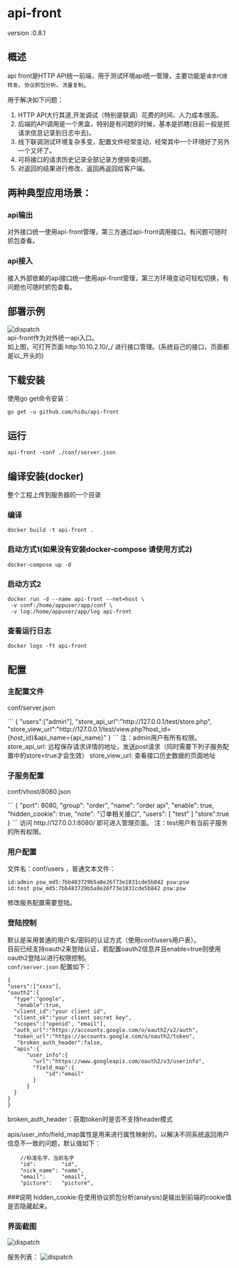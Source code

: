 # api-front

version :0.8.1

## 概述
api front是HTTP API统一前端，用于测试环境api统一管理，主要功能是`请求代理转发`、`协议抓包分析`、`流量复制`。 

用于解决如下问题：

1. HTTP API大行其道,开发调试（特别是联调）花费的时间、人力成本很高。
2. 后端的API调用是一个黑盒，特别是有问题的时候，基本是抓瞎(目前一般是把请求信息记录到日志中去)。
3. 线下联调测试环境复杂多变，配置文件经常变动，经常其中一个环境好了另外一个又坏了。
4. 可将接口的请求历史记录全部记录方便排查问题。  
5. 对返回的结果进行修改，返回再返回给客户端。
     
## 两种典型应用场景：

### api输出
对外接口统一使用api-front管理，第三方通过api-front调用接口。有问题可随时抓包查看。  

### api接入  
接入外部依赖的api接口统一使用api-front管理，第三方环境变动可轻松切换，有问题也可随时抓包查看。


## 部署示例
![dispatch](resource/img/dispatch.png)  
api-front作为对外统一api入口。  
如上图，可打开页面  http:10.10.2.10/_/ 进行接口管理。(系统自己的接口，页面都是以_开头的)  

## 下载安装

使用go get命令安装：  
```
go get -u github.com/hidu/api-front
```

## 运行
```
api-front -conf ./conf/server.json
```

## 编译安装(docker)

整个工程上传到服务器的一个目录

### 编译
```shell
docker build -t api-front .
```

### 启动方式1(如果没有安装docker-compose 请使用方式2)
```shell
docker-compose up -d
```

### 启动方式2
```shell
docker run -d --name api-front --net=host \
 -v conf:/home/appuser/app/conf \
 -v log:/home/appuser/app/log api-front
```

### 查看运行日志
```shell
docker logs -ft api-front
```


## 配置

### 主配置文件
<p>conf/server.json</p>
```
{
  "users":["admin"],
  "store_api_url":"http://127.0.0.1/test/store.php",
  "store_view_url":"http://127.0.0.1/test/view.php?host_id={host_id}&api_name={api_name}"
}
```
注：admin用户有所有权限。  
store_api_url: 远程保存请求详情的地址，发送post请求（同时需要下列子服务配置中的store=true才会生效）  
store_view_url: 查看接口历史数据的页面地址  


### 子服务配置
<p>conf/vhost/8080.json</p>
```
{
    "port": 8080,
    "group": "order",
    "name": "order api",
    "enable": true,
    "hidden_cookie": true,
    "note": "订单相关接口",
    "users": [
        "test"
    ]
    "store":true
}
```
访问 http://127.0.0.1:8080/ 即可进入管理页面。  
注：test用户有当前子服务的所有权限。


### 用户配置
文件名：conf/users  ，普通文本文件：  
```
id:admin psw_md5:7bb483729b5a8e26f73e1831cde5b842 psw:psw
id:test psw_md5:7bb483729b5a8e26f73e1831cde5b842 psw:psw
```
修改服务配置需要登陆。

### 登陆控制
默认是采用普通的用户名/密码的认证方式（使用conf/users用户表）。  
目前已经支持oauth2来登陆认证，若配置oauth2信息并且enable=true则使用oauth2登陆以进行权限控制。  
`conf/server.json` 配置如下：  
```
{
"users":["xxxx"],
"oauth2":{
  "type":"google",
   "enable":true,
  "client_id":"your client id",
  "client_sk":"your client secret key",
  "scopes":["openid", "email"],
  "auth_url":"https://accounts.google.com/o/oauth2/v2/auth",
  "token_url":"https://accounts.google.com/o/oauth2/token",
   "broken_auth_header":false,
  "apis":{
      "user_info":{
        "url":"https://www.googleapis.com/oauth2/v3/userinfo",
        "field_map":{
            "id":"email"
        }
      }
  }
}
}

```
broken_auth_header：获取token时是否不支持header模式  

apis/user_info/field_map属性是用来进行属性映射的，以解决不同系统返回用户信息不一致的问题，默认值如下：
```
    //标准名字，当前名字
    "id":        "id",
    "nick_name": "name",
    "email":     "email",
    "picture":   "picture",
```

###说明
hidden_cookie:在使用协议抓包分析(analysis)是输出到前端的cookie值是否隐藏起来。  

### 界面截图

![dispatch](doc/index.png)  

服务列表：
![dispatch](doc/vhost_list.png)  
